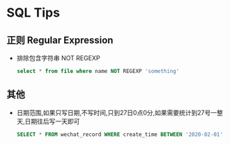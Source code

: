 # SQL Tips

## 正则 Regular Expression

- 排除包含字符串 NOT REGEXP

  ```sql
  select * from file where name NOT REGEXP 'something'
  ```

  

## 其他

- 日期范围,如果只写日期,不写时间,只到27日0点0分,如果需要统计到27号一整天,日期往后写一天即可

  ```sql
  SELECT * FROM wechat_record WHERE create_time BETWEEN '2020-02-01' and '2020-02-27'
  ```

  
